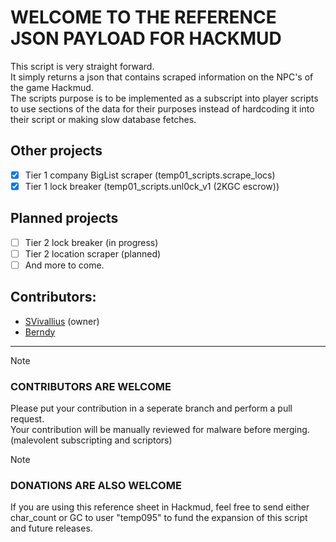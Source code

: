 #  WELCOME TO THE REFERENCE JSON PAYLOAD FOR HACKMUD

This script is very straight forward.<br />
It simply returns a json that contains scraped information on the NPC's of the game Hackmud.<br />
The scripts purpose is to be implemented as a subscript into player scripts to use sections of the data for their purposes instead of hardcoding it into their script or making slow database fetches.

## Other projects
- [x] Tier 1 company BigList scraper (temp01_scripts.scrape_locs)
- [x] Tier 1 lock breaker (temp01_scripts.unl0ck_v1 (2KGC escrow))
## Planned projects
- [ ] Tier 2 lock breaker (in progress)
- [ ] Tier 2 location scraper (planned)
- [ ] And more to come.

## Contributors:
- [SVivallius](https://github.com/SVivallius) (owner)
- [Berndy](https://github.com/Berndy)
<hr />

> [!NOTE]
> ### CONTRIBUTORS ARE WELCOME<br />
> Please put your contribution in a seperate branch and perform a pull request.<br />
> Your contribution will be manually reviewed for malware before merging. (malevolent subscripting and scriptors)

> [!NOTE]
> ### DONATIONS ARE ALSO WELCOME
> If you are using this reference sheet in Hackmud, feel free to send either char_count or GC to user "temp095" to fund the expansion of this script and future releases.

